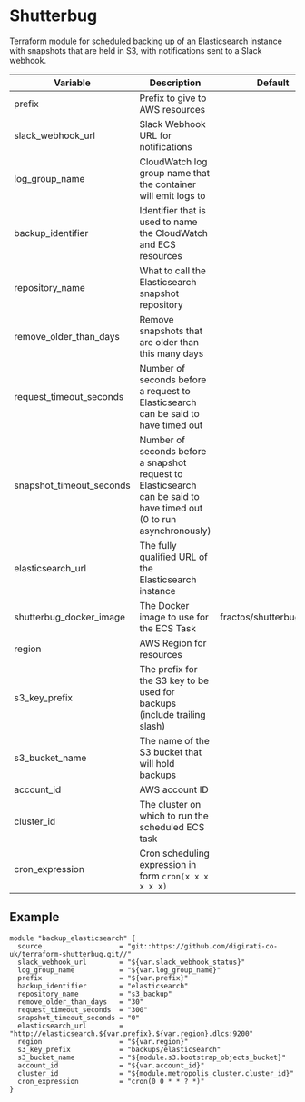 # Shutterbug

Terraform module for scheduled backing up of an Elasticsearch instance with snapshots that are held in S3, with notifications sent to a Slack webhook.

| Variable                 | Description                                                                                                          | Default                   |
|--------------------------|----------------------------------------------------------------------------------------------------------------------|---------------------------|
| prefix                   | Prefix to give to AWS resources                                                                                      |                           |
| slack_webhook_url        | Slack Webhook URL for notifications                                                                                  |                           |
| log_group_name           | CloudWatch log group name that the container will emit logs to                                                       |                           |
| backup_identifier        | Identifier that is used to name the CloudWatch and ECS resources                                                     |                           |
| repository_name          | What to call the Elasticsearch snapshot repository                                                                   |                           |
| remove_older_than_days   | Remove snapshots that are older than this many days                                                                  |                           |
| request_timeout_seconds  | Number of seconds before a request to Elasticsearch can be said to have timed out                                    |                           |
| snapshot_timeout_seconds | Number of seconds before a snapshot request to Elasticsearch can be said to have timed out (0 to run asynchronously) |                           |
| elasticsearch_url        | The fully qualified URL of the Elasticsearch instance                                                                |                           |
| shutterbug_docker_image  | The Docker image to use for the ECS Task                                                                             | fractos/shutterbug:latest |
| region                   | AWS Region for resources                                                                                             |                           |
| s3_key_prefix            | The prefix for the S3 key to be used for backups (include trailing slash)                                            |                           |
| s3_bucket_name           | The name of the S3 bucket that will hold backups                                                                     |                           |
| account_id               | AWS account ID                                                                                                       |                           |
| cluster_id               | The cluster on which to run the scheduled ECS task                                                                   |                           |
| cron_expression          | Cron scheduling expression in form `cron(x x x x x x)`                                                               |                           |

## Example

```
module "backup_elasticsearch" {
  source                   = "git::https://github.com/digirati-co-uk/terraform-shutterbug.git//"
  slack_webhook_url        = "${var.slack_webhook_status}"
  log_group_name           = "${var.log_group_name}"
  prefix                   = "${var.prefix}"
  backup_identifier        = "elasticsearch"
  repository_name          = "s3_backup"
  remove_older_than_days   = "30"
  request_timeout_seconds  = "300"
  snapshot_timeout_seconds = "0"
  elasticsearch_url        = "http://elasticsearch.${var.prefix}.${var.region}.dlcs:9200"
  region                   = "${var.region}"
  s3_key_prefix            = "backups/elasticsearch"
  s3_bucket_name           = "${module.s3.bootstrap_objects_bucket}"
  account_id               = "${var.account_id}"
  cluster_id               = "${module.metropolis_cluster.cluster_id}"
  cron_expression          = "cron(0 0 * * ? *)"
}

```
